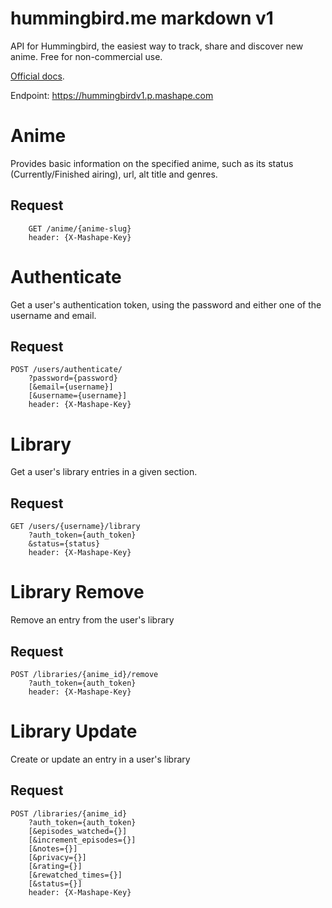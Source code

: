 # hummingbird.me markdown v1

API for Hummingbird, the easiest way to track, share and discover new anime. Free for non-commercial use.

[Official docs](https://www.mashape.com/vikhyat/hummingbird-v1).

Endpoint: https://hummingbirdv1.p.mashape.com

# Anime
Provides basic information on the specified anime, such as its status (Currently/Finished airing), url, alt title and genres.

## Request
````
    GET /anime/{anime-slug}
    header: {X-Mashape-Key}
````

# Authenticate
Get a user's authentication token, using the password and either one of the username and email.

## Request
````
POST /users/authenticate/
    ?password={password}
    [&email={username}]
    [&username={username}]
    header: {X-Mashape-Key}
````

# Library
Get a user's library entries in a given section.

## Request
````
GET /users/{username}/library
    ?auth_token={auth_token}
    &status={status}
    header: {X-Mashape-Key}
````

# Library Remove
Remove an entry from the user's library

## Request
````
POST /libraries/{anime_id}/remove
    ?auth_token={auth_token}
    header: {X-Mashape-Key}

````

# Library Update
Create or update an entry in a user's library

## Request
````
POST /libraries/{anime_id}
    ?auth_token={auth_token}
    [&episodes_watched={}]
    [&increment_episodes={}]
    [&notes={}]
    [&privacy={}]
    [&rating={}]
    [&rewatched_times={}]
    [&status={}]
    header: {X-Mashape-Key}
````
